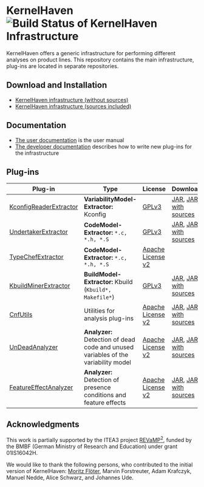 # KernelHaven ![Build Status of KernelHaven Infrastructure](http://jenkins.sse.uni-hildesheim.de/buildStatus/icon?job=KernelHaven_Infrastructure)
KernelHaven offers a generic infrastructure for performing different analyses on
product lines. This repository contains the main infrastructure, plug-ins are
located in separate repositories.

## Download and Installation 
* [KernelHaven infrastructure (without sources)](http://jenkins.sse.uni-hildesheim.de/job/KernelHaven_Infrastructure/lastSuccessfulBuild/artifact/build/jar/kernelhaven.jar)
* [KernelHaven infrastructure (sources included)](http://jenkins.sse.uni-hildesheim.de/job/KernelHaven_Infrastructure/lastSuccessfulBuild/artifact/build/jar/kernelhavenwithsource.jar)

## Documentation
* [The user documentation](https://github.com/KernelHaven/Documentation/raw/master/UserDocumentation/Arbeit.pdf) is the user manual
* [The developer documentation](https://github.com/KernelHaven/Documentation/raw/master/DeveloperDocumentation/Arbeit.pdf) describes how to write new plug-ins for the infrastructure

## Plug-ins

| Plug-in | Type | License | Download | Status |
|---------|------|---------|----------|--------|
|[KconfigReaderExtractor](https://github.com/KernelHaven/KconfigReaderExtractor)| **VariabilityModel-Extractor:** Kconfig | [GPLv3](http://www.gnu.org/licenses/gpl-3.0.html) | [JAR](http://jenkins.sse.uni-hildesheim.de/job/KernelHaven_KconfigReaderExtractor/lastSuccessfulBuild/artifact/build/jar/kconfigreaderextractor.jar), [JAR with sources](http://jenkins.sse.uni-hildesheim.de/job/KernelHaven_KconfigReaderExtractor/lastSuccessfulBuild/artifact/build/jar/kconfigreaderextractorwithsource.jar) | ![Build Status of KconfigReaderExtractor](http://jenkins.sse.uni-hildesheim.de/buildStatus/icon?job=KernelHaven_KconfigReaderExtractor) |
|[UndertakerExtractor](https://github.com/KernelHaven/UndertakerExtractor)| **CodeModel-Extractor:** `*.c, *.h, *.S` | [GPLv3](http://www.gnu.org/licenses/gpl-3.0.html) | [JAR](http://jenkins.sse.uni-hildesheim.de/job/KernelHaven_UndertakerExtractor/lastSuccessfulBuild/artifact/build/jar/undertakerextractor.jar), [JAR with sources](http://jenkins.sse.uni-hildesheim.de/job/KernelHaven_UndertakerExtractor/lastSuccessfulBuild/artifact/build/jar/undertakerextractorwithsource.jar) | ![Build Status of KernelHaven_UndertakerExtractor](http://jenkins.sse.uni-hildesheim.de/buildStatus/icon?job=KernelHaven_UndertakerExtractor) |
|[TypeChefExtractor](https://github.com/KernelHaven/TypeChefExtractor)| **CodeModel-Extractor:** `*.c, *.h, *.S` | [Apache License v2](http://www.apache.org/licenses/LICENSE-2.0.html) |  |  |
|[KbuildMinerExtractor](https://github.com/KernelHaven/KbuildMinerExtractor)| **BuildModel-Extractor:** Kbuild (`Kbuild*, Makefile*`)| [GPLv3](http://www.gnu.org/licenses/gpl-3.0.html) | [JAR](http://jenkins.sse.uni-hildesheim.de/job/KernelHaven_KbuildMinerExtractor/lastSuccessfulBuild/artifact/build/jar/kbuildminerextractor.jar), [JAR with sources](http://jenkins.sse.uni-hildesheim.de/job/KernelHaven_KbuildMinerExtractor/lastSuccessfulBuild/artifact/build/jar/kbuildminerextractorwithsource.jar) | ![Build Status of KbuildMinerExtractor](http://jenkins.sse.uni-hildesheim.de/buildStatus/icon?job=KernelHaven_KbuildMinerExtractor) |
|[CnfUtils](https://github.com/KernelHaven/CnfUtils)| Utilities for analysis plug-ins| [Apache License v2](http://www.apache.org/licenses/LICENSE-2.0.html) | [JAR](http://jenkins.sse.uni-hildesheim.de/job/KernelHaven_CnfUtils/lastSuccessfulBuild/artifact/build/jar/cnfutils.jar), [JAR with sources](http://jenkins.sse.uni-hildesheim.de/job/KernelHaven_CnfUtils/lastSuccessfulBuild/artifact/build/jar/cnfutilswithsource.jar) | ![Build Status of CnfUtils](http://jenkins.sse.uni-hildesheim.de/buildStatus/icon?job=KernelHaven_CnfUtils) |
|[UnDeadAnalyzer](https://github.com/KernelHaven/UnDeadAnalyzer)| **Analyzer:** Detection of dead code and unused variables of the variability model | [Apache License v2](http://www.apache.org/licenses/LICENSE-2.0.html) | [JAR](http://jenkins.sse.uni-hildesheim.de/job/KernelHaven_UnDeadAnalyzer/lastSuccessfulBuild/artifact/build/jar/defaultanalyses.jar), [JAR with sources](http://jenkins.sse.uni-hildesheim.de/job/KernelHaven_UnDeadAnalyzer/lastSuccessfulBuild/artifact/build/jar/defaultanalyseswithsource.jar) | ![Build Status of UnDeadAnalyzer](http://jenkins.sse.uni-hildesheim.de/buildStatus/icon?job=KernelHaven_UnDeadAnalyzer) |
|[FeatureEffectAnalyzer](https://github.com/KernelHaven/FeatureEffectAnalysis)| **Analyzer:** Detection of presence conditions and feature effects | [Apache License v2](http://www.apache.org/licenses/LICENSE-2.0.html) | [JAR](http://jenkins.sse.uni-hildesheim.de/view/KernelHaven/job/KernelHaven_FeatureEffectAnalysis/lastSuccessfulBuild/artifact/build/jar/FeatureEffectAnalysis.jar), [JAR with sources](http://jenkins.sse.uni-hildesheim.de/view/KernelHaven/job/KernelHaven_FeatureEffectAnalysis/lastSuccessfulBuild/artifact/build/jar/FeatureEffectAnalysis_withsource.jar) | ![Build Status of FeatureEffectAnalyzer](http://jenkins.sse.uni-hildesheim.de/buildStatus/icon?job=KernelHaven_FeatureEffectAnalysis) |

## Acknowledgments
This work is partially supported by the ITEA3 project [REVaMP<sup>2</sup>](https://itea3.org/project/revamp2.html), funded by the BMBF (German Ministry of Research and Education) under grant 01IS16042H.

We would like to thank the following persons, who contributed to the initial version of KernelHaven: [Moritz Flöter](http://www.moritzf.de/), Marvin Forstreuter, Adam Krafczyk, Manuel Nedde, Alice Schwarz, and Johannes Ude.

